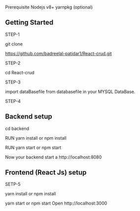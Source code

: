 Prerequisite
Nodejs v8+
yarnpkg (optional)

## Getting Started

STEP-1

git clone

 https://github.com/badreelal-patidar1/React-crud.git

STEP-2

cd React-crud
 
STEP-3
 
 import dataBasefile from databasefile in your MYSQL DataBase.

STEP-4

## Backend setup
cd backend 

RUN yarn install or npm install
 
RUN yarn start or npm start

Now your backend start a http://localhost:8080


## Frontend (React Js) setup

SETP-5

yarn install
    or
npm install

yarn start
    or
npm start
Open http://localhost:3000
